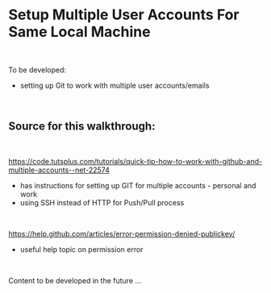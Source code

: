 # Setup Multiple User Accounts For Same Local Machine
<br/>

To be developed:
- setting up Git to work with multiple user accounts/emails
<br/>

## Source for this walkthrough:
<br/>

https://code.tutsplus.com/tutorials/quick-tip-how-to-work-with-github-and-multiple-accounts--net-22574
* has instructions for setting up GIT for multiple accounts - personal and work
* using SSH instead of HTTP for Push/Pull process
<br/>

https://help.github.com/articles/error-permission-denied-publickey/
* useful help topic on permission error
<br/>

Content to be developed in the future ...